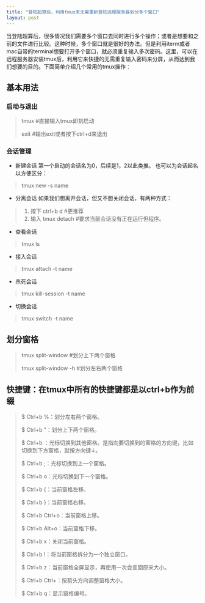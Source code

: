 ```yaml
---
title: "登陆超算后，利用tmux来无需重新登陆远程服务器划分多个窗口"
layout: post
---
```


当登陆超算后，很多情况我们需要多个窗口去同时进行多个操作；或者是想要和之前的文件进行比较。这种时候，多个窗口就是很好的办法。但是利用iterm或者mac自带的terminal想要打开多个窗口，就必须重复输入多次密码。这里，可以在远程服务器安装tmux后，利用它来快捷的无需重复输入密码来分屏，从而达到我们想要的目的。下面简单介绍几个常用的tmux操作：

## 基本用法
### 启动与退出
> tmux #直接输入tmux即刻启动
>
> exit #输出exit或者按下ctrl+d来退出

### 会话管理
* 新建会话
第一个启动的会话名为0，后续是1，2以此类推。
也可以为会话起名以方便区分：
> tmux new -s name

* 分离会话
如果我们想离开会话，但又不想关闭会话，有两种方式：
> 1. 按下 ctrl+b d #更推荐
> 2. 输入 tmux detach #要求当前会话没有正在运行但程序。

* 查看会话
> tmux ls

* 接入会话
> tmux attach -t name

* 杀死会话
> tmux kill-session -t name

* 切换会话
> tmux switch -t name

## 划分窗格

> tmux split-window #划分上下两个窗格
>
> tmux split-window -h #划分左右两个窗格

## 快捷键：在tmux中所有的快捷键都是以ctrl+b作为前缀
> $ Ctrl+b %：划分左右两个窗格。
>
> $ Ctrl+b "：划分上下两个窗格。
>
> $ Ctrl+b <arrow key>：光标切换到其他窗格。<arrow key>是指向要切换到的窗格的方向键，比如切换到下方窗格，就按方向键↓。
>
> $ Ctrl+b ;：光标切换到上一个窗格。
>
> $ Ctrl+b o：光标切换到下一个窗格。
>
> $ Ctrl+b {：当前窗格左移。
>
> $ Ctrl+b }：当前窗格右移。
>
> $ Ctrl+b Ctrl+o：当前窗格上移。
>
> $ Ctrl+b Alt+o：当前窗格下移。
>
> $ Ctrl+b x：关闭当前窗格。
>
> $ Ctrl+b !：将当前窗格拆分为一个独立窗口。
>
> $ Ctrl+b z：当前窗格全屏显示，再使用一次会变回原来大小。
>
> $ Ctrl+b Ctrl+<arrow key>：按箭头方向调整窗格大小。
>
> $ Ctrl+b q：显示窗格编号。
